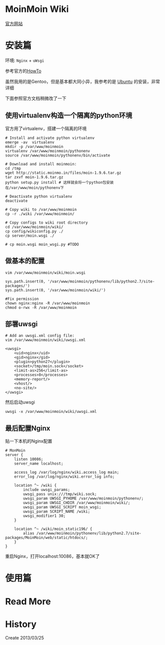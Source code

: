 <!-- title : MoinMoin Wiki -->

# MoinMoin Wiki #

[官方网站](http://www.moinmo.in/)

# 安装篇 #

环境: `Nginx` + `uWsgi`

参考官方的[HowTo](http://www.moinmo.in/HowTo)

虽然我用的是Gentoo，但是基本都大同小异，我参考的是 [Ubuntu](http://www.moinmo.in/HowTo/UbuntuQuick) 的安装，非常详细

下面参照官方文档稍微改了一下

## 使用virtualenv构造一个隔离的python环境 ##
官方用了virtualenv，搭建一个隔离的环境

    # Install and activate python virtualenv
    emerge -av  virtualenv
    mkdir -p /var/www/moinmoin
    virtualenv /var/www/moinmoin/pythonenv
    source /var/www/moinmoin/pythonenv/bin/activate

    # Download and install moinmoin:
    cd /tmp
    wget http://static.moinmo.in/files/moin-1.9.6.tar.gz
    tar zxvf moin-1.9.6.tar.gz
    python setup.py install	# 这样就会将一个python包安装在/var/www/moin/pythonenv下

    # Deactivate python virtualenv
    deactivate

    # Copy wiki to /var/www/moinmoin
    cp -r ./wiki /var/www/moinmoin/

    # Copy configs to wiki root directory
    cd /var/www/moinmoin/wiki/
    cp config/wikiconfig.py ./
    cp server/moin.wsgi ./

    # cp moin.wsgi moin_wsgi.py	#TODO


## 做基本的配置 ##

    vim /var/www/moinmoin/wiki/moin.wsgi

    sys.path.insert(0, '/var/www/moinmoin/pythonenv/lib/python2.7/site-packages/')
    sys.path.insert(0, '/var/www/moinmoin/wiki/')

    #Fix permission
    chown nginx:nginx -R /var/www/moinmoin
    chmod o-rwx -R /var/www/moinmoin


## 部署uwsgi ##

    # Add an uwsgi.xml config file:
    vim /var/www/moinmoin/wiki/uwsgi.xml

    <uwsgi>
        <uid>nginx</uid>
        <gid>nginx</gid>
        <plugin>python27</plugin>
        <socket>/tmp/moin.sock</socket>
        <limit-as>256</limit-as>
        <processes>8</processes>
        <memory-report/>
        <vhost/>
        <no-site/>
    </uwsgi>

然后启动uwsgi

    uwsgi -x /var/www/moinmoin/wiki/uwsgi.xml


## 最后配置Nginx ##
贴一下本机的Nginx配置

    # MonMoin
    server {
        listen 10086;
        server_name localhost;

        access_log /var/log/nginx/wiki.access_log main;
        error_log /var/log/nginx/wiki.error_log info;

        location ^~ /wiki {
            include uwsgi_params;
            uwsgi_pass unix:///tmp/wiki.sock;
            uwsgi_param UWSGI_PYHOME /var/www/moinmoin/pythonenv/;
            uwsgi_param UWSGI_CHDIR /var/www/moinmoin/wiki/;
            uwsgi_param UWSGI_SCRIPT moin_wsgi;
            uwsgi_param SCRIPT_NAME /wiki;
            uwsgi_modifier1 30;
        }

        location ^~ /wiki/moin_static196/ {
            alias /var/www/moinmoin/pythonenv/lib/python2.7/site-packages/MoinMoin/web/static/htdocs/;
        }
    }

重启Nginx，打开localhost:10086，基本就OK了

# 使用篇 #

# Read More #

# History #
Create 2013/03/25
